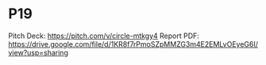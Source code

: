 # P19

Pitch Deck: https://pitch.com/v/circle-mtkgy4
Report PDF: https://drive.google.com/file/d/1KR8f7rPmoSZpMMZG3m4E2EMLvOEyeG6I/view?usp=sharing
